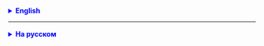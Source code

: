 <details style="margin-top: 16px">
  <summary style="cursor: pointer; color: blue;"><b>English</b></summary>

## StringBuilder:

StringBuilder is a mutable class in Java designed for efficient string manipulation, particularly when performing
multiple string alteration operations. It doesn't create new string objects with each operation, but modifies the
existing object. Example:

```java
        StringBuilder sb=new StringBuilder();
        sb.append("Hello");
        sb.append(" World");
        String result=sb.toString();
```

In this case, we create a StringBuilder object `sb` that allows us to frequently add and alter strings. We only
call `toString()` at the end to get the final string.

### Difference between StringBuilder and regular string concatenation:

When using regular string concatenation with the `+` operator in Java, a new string object is created every time the
strings are concatenated. This means that each concatenation operation creates a new string instance in memory. Example:

1. **Efficiency**: StringBuilder is more efficient for multiple string alteration operations, as it does not create
   additional string objects in memory.

2. **Convenience**: Regular concatenation using the `+` operator is more convenient for simple operations but may become
   inefficient for large data volumes.

3. **Mutability**: StringBuilder allows you to modify strings, while strings (String) in Java are immutable.

**Conclusion:**

StringBuilder is a powerful tool for string manipulation in Java, providing efficiency and flexibility for multiple
string alteration operations. When choosing between regular string concatenation and StringBuilder, consider the needs
of your project and the volume of data you're working with.

`StringBuilder` and `StringBuffer` in Java are two classes designed for string manipulation and provide string
mutability. They have many similarities, but also differences. Here are the main distinctions between them:

1. **Thread Safety:**

    - `StringBuilder` is not thread-safe. This means that if multiple threads try to modify the same `StringBuilder`
      simultaneously, there could be synchronization issues, and the result may be unpredictable.

    - `StringBuffer`, on the other hand, is thread-safe. It synchronizes access to its methods, making it safe for
      multithreaded operations. However, synchronization can impact performance, so `StringBuffer` is generally less
      efficient than `StringBuilder` if thread safety is not required.

2. **Performance:**

    - Due to the lack of synchronization, `StringBuilder` is usually faster than `StringBuffer` in single-threaded
      applications. If you don't need thread safety, `StringBuilder` is preferable.

    - `StringBuffer`, as already mentioned, provides thread safety but this can lead to minor overhead due to
      synchronization.

3. **Usage in modern applications:**

    - Since `Java 5`, the `StringBuilder` class has been introduced and is preferable to use in new applications if
      thread safety is not required.

    - `StringBuffer` remains useful in older applications or in cases where thread safety is needed.

In summary, if you don't need thread safety, `StringBuilder` is a more efficient choice for string manipulation. It
offers the same methods as `StringBuffer`, but without the overhead of synchronization. `StringBuffer` should only be
used when thread safety is critically important.

Certainly! Here's the translated text in English:

## Abstract Classes in Java

**What is an Abstract Class:**

An abstract class in Java is a class that is declared using the `abstract` keyword. Abstract classes provide a means for
creating classes that serve as abstract templates for other classes. They can contain both abstract (without
implementation) and concrete (with implementation) methods. The main difference between an abstract class and a regular
class is that you cannot create an object of an abstract class directly.

**Creating an Abstract Class:**

To create an abstract class, the `abstract` keyword is used before the class declaration:

```java
abstract class Animal {
    String name;

    abstract void makeSound(); // Abstract method without implementation

    void eat() {
        System.out.println(name + " is eating.");
    }
}
```

This abstract class `Animal` includes both an abstract method `makeSound()` that doesn't have an implementation and a
concrete method `eat()` that has an implementation. Instances of the `Animal` class cannot be created directly, but it
can serve as a base class for other classes that provide the necessary implementations.

Of course! Here's the translated text in English:

## General Conclusion:

**Abstract Class:**

1. **Object Creation:** You cannot directly create an object from an abstract class. It serves as an abstract template
   for derived classes.

2. **Common Characteristics:** An abstract class can contain fields and methods that will be common to all its derived
   classes.

3. **Abstract Methods:** An abstract class may contain abstract methods (methods without implementation) that must be
   implemented in all derived classes.

4. **Methods with Implementation:** An abstract class can also contain methods with specific implementations that can be
   inherited and used by derived classes.

**Abstract Method:**

1. **Without Implementation:** An abstract method is declared in an abstract class without specific implementation. It
   does not contain actual code and relies on concrete classes to provide its implementation.

2. **Mandatory Implementation:** All derived classes inheriting from the abstract class are obliged to provide
   implementations for abstract methods. Otherwise, the compiler will throw an error.

3. **Polymorphism:** Abstract methods enable the use of polymorphism. This means you can call an abstract method on an
   object of a derived class, and the method's implementation will execute according to the object's type.

**Comparison between an Abstract Class and a Regular Class:**

- **Abstract Class:**
    - Can contain abstract methods without implementation.
    - Cannot create an object directly from an abstract class.
    - Used for creating a common (abstract) template for derived classes.
    - Can contain methods with implementation and fields.

- **Regular Class:**
    - All methods have specific implementation.
    - Objects can be directly created from regular classes.
    - Used for creating specific objects and classes.

**Comparison between an Abstract Method and a Regular Method:**

- **Abstract Method:**
    - Declared without specific implementation in an abstract class.
    - Must be implemented in all derived classes.
    - Allows for the use of polymorphism.

- **Regular Method:**
    - Has specific implementation in the class.
    - Doesn't require mandatory implementation in subclasses.
    - Called as defined in the specific class.

**_In summary, abstract classes and methods allow for the creation of abstract templates for classes and methods,
providing flexibility and structure in projects where common characteristics and requirements for derived classes need
to be described._**

</details>

<hr>

<details style="margin-top: 16px">
  <summary style="cursor: pointer; color: blue;"><b>На русском</b></summary>

## StringBuilder:

StringBuilder представляет собой изменяемый (mutable) класс в Java, который предназначен для эффективной работы со
строками, особенно при выполнении множества операций изменения строки. Он не создает новых объектов строк при каждой
операции, а изменяет существующий объект. Пример:

```
        StringBuilder sb=new StringBuilder();
        sb.append("Hello");
        sb.append(" World");
        String result=sb.toString();
```

В данном случае, мы создаем объект StringBuilder `sb`, который позволяет нам многократно добавлять и изменять строки.
Только в конце мы вызываем `toString()`, чтобы получить результирующую строку.

### Разница между StringBuilder и обычной конкатенацией:

При использовании обычной конкатенации строк с оператором `+` в Java каждый раз, когда строки объединяются, создается
новый объект строки. Это означает, что при каждой операции конкатенации создается новый экземпляр строки в памяти.
Пример:

1. Эффективность: StringBuilder более эффективен при множестве операций изменения строки, так как он не создает лишних
   объектов строк в памяти.
2. Удобство: Обычная конкатенация с оператором `+` более удобна для простых операций, но может стать неэффективной при
   больших объемах данных.
3. Изменяемость: StringBuilder позволяет изменять строки, в то время как строки (String) в Java неизменяемы (immutable).

**Заключение:**

StringBuilder - это мощный инструмент для работы со строками в Java, который обеспечивает эффективность и гибкость при
многократных операциях изменения строк. При выборе между обычной конкатенацией строк и StringBuilder, учитывайте
потребности вашего проекта и объем данных, с которыми вы работаете.

`StringBuilder` и `StringBuffer` в Java представляют собой два класса, предназначенных для работы со строками и
обеспечивающих изменяемость (mutable) строк. Они имеют много общих черт, но есть и различия. Вот основные отличия между
ними:

1. **Потокобезопасность (Thread Safety):**

    - `StringBuilder` не является потокобезопасным. Это означает, что если несколько потоков пытаются изменять один и
      тот же `StringBuilder` одновременно, могут возникнуть проблемы с синхронизацией, и результат может быть
      непредсказуемым.

    - `StringBuffer`, напротив, является потокобезопасным. Это означает, что он синхронизирует доступ к своим методам,
      что делает его безопасным для многопоточных операций. Однако синхронизация может сказаться на производительности,
      поэтому `StringBuffer` обычно менее эффективен, чем `StringBuilder`, если потокобезопасность не требуется.

2. **Производительность:**

    - Из-за отсутствия синхронизации `StringBuilder` обычно быстрее `StringBuffer` в однопоточных приложениях. Если вам
      не нужна потокобезопасность, `StringBuilder` предпочтительнее.

    - `StringBuffer`, как уже упомянуто, обеспечивает потокобезопасность, но это может привести к небольшим накладным
      расходам на синхронизацию.

3. **Использование в современных приложениях:**

    - С `Java 5` введен класс `StringBuilder`, который предпочтительнее использовать в новых приложениях, если не
      требуется потокобезопасность.

    - `StringBuffer` остается полезным в старых приложениях или в случаях, когда потокобезопасность необходима.

В общем, если вам не нужна потокобезопасность, `StringBuilder` - это более эффективный выбор для манипуляции строками.
Он предоставляет те же методы, что и `StringBuffer`, но без накладных расходов на синхронизацию. `StringBuffer` следует
использовать только в случаях, когда потокобезопасность является критически важной.

# ООП - абстракция

## Абстрактные классы в Java

**Что такое абстрактный класс:**

Абстрактный класс в Java - это класс, который объявлен с использованием ключевого слова `abstract`. Абстрактные классы
предоставляют средство для создания классов, которые служат в качестве абстрактных шаблонов для других классов. Они
могут содержать как абстрактные (без реализации) методы, так и конкретные (с реализацией) методы. Главное отличие
абстрактного класса от обычного заключается в том, что вы не можете создать объект абстрактного класса напрямую.

**Создание абстрактного класса:**

Для создания абстрактного класса используется ключевое слово `abstract` перед объявлением класса:

```java
abstract class Animal {
    String name;

    abstract void makeSound(); // Абстрактный метод без реализации

    void eat() {
        System.out.println(name + " ест.");
    }
}
```

## Абстрактные методы:

Абстрактный метод - это метод, который объявлен в абстрактном классе, но не имеет реализации в самом классе. Он
определяется с помощью ключевого слова `abstract`. Абстрактные методы обязательно должны быть реализованы в
производных (конкретных) классах.

**Пример абстрактного метода:**

```java
abstract void makeSound();
```

**Производные классы:**

Для создания объектов на основе абстрактного класса вы должны создать производный (конкретный) класс и реализовать все
абстрактные методы, которые объявлены в абстрактном классе.

**Пример производного класса:**

```java
class Dog extends Animal {
    Dog(String name) {
        this.name = name;
    }

    void makeSound() {
        System.out.println(name + " лает: Гав-гав!");
    }
}
```

### Использование абстрактных классов:

```java
public class Main {
    public static void main(String[] args) {
        Animal dog = new Dog("Шарик");
        dog.eat();
        dog.makeSound();
    }
}
```

В этом примере мы создаем объект класса `Dog`, который является производным от абстрактного класса `Animal`. Мы
реализуем абстрактный метод `makeSound()` в классе `Dog`. Таким образом, абстрактные классы позволяют нам создавать
абстрактные шаблоны для классов и обеспечивают наследование и реализацию в производных классах.

**Заключение:**

Абстрактные классы являются важным инструментом в объектно-ориентированном программировании. Они позволяют создавать
общие шаблоны для классов и обеспечивать структуру наследования в Java. Абстрактные методы в абстрактных классах
гарантируют, что производные классы предоставят необходимую реализацию для этих методов.

Наследование от абстрактного класса и наследование от обычного (конкретного) класса в Java имеют сходства, но также
имеют существенные различия.

### Наследование от абстрактного класса:

1. **Абстрактные методы:** Абстрактные классы могут содержать абстрактные методы (методы без реализации). Подкласс,
   наследующий абстрактный класс, **обязан** предоставить реализацию всех абстрактных методов. Это означает, что
   абстрактные
   классы предоставляют абстрактные шаблоны для производных классов.

2. **Создание объектов:** **Нельзя** создать объект абстрактного класса напрямую. Вы можете создать объект только для
   производного класса, который реализует все абстрактные методы.

3. **Использование наследования:** Наследование от абстрактного класса используется, когда вы хотите создать семейство
   классов с общими характеристиками и методами, но не хотите предоставлять реализацию для всех методов в базовом
   классе. Абстрактные классы предоставляют общий интерфейс и соглашения о том, как должны быть реализованы методы в
   производных классах.

Разница между наследованием от обычного и абстрактного класса заключается в том, что абстрактные классы
предоставляют абстрактные методы и создают абстрактные шаблоны для производных классов, в то время как обычные классы
предоставляют конкретные реализации методов и могут быть использованы для создания объектов напрямую.

## Общее заключение:

**Абстрактный класс:**

1. **Создание объектов:** Вы не можете создать объект напрямую от абстрактного класса. Он служит как абстрактный шаблон
   для производных классов.

2. **Общие характеристики:** Абстрактный класс может содержать поля и методы, которые будут общими для всех его
   производных классов.

3. **Абстрактные методы:** Абстрактный класс может содержать абстрактные методы (методы без реализации), которые должны
   быть реализованы во всех производных классах.

4. **Методы с реализацией:** Абстрактный класс также может содержать методы с конкретной реализацией, которые могут быть
   унаследованы и использованы производными классами.

**Абстрактный метод:**

1. **Без реализации:** Абстрактный метод объявлен в абстрактном классе без конкретной реализации. Он не содержит
   фактического кода и зависит от конкретных классов, чтобы предоставить свою реализацию.

2. **Обязательность реализации:** Все производные классы, наследующие от абстрактного класса, обязаны предоставить
   реализацию абстрактных методов. В противном случае компилятор выдаст ошибку.

3. **Полиморфизм:** Абстрактные методы позволяют использовать полиморфизм. Это означает, что вы можете вызывать
   абстрактный метод на объекте производного класса, и будет выполнена реализация этого метода в соответствии с типом
   объекта.

**Сравнение абстрактного класса и обычного класса:**

- **Абстрактный класс**:
    - Может содержать абстрактные методы без реализации.
    - Нельзя создать объект напрямую от абстрактного класса.
    - Используется для создания общего шаблона (абстрактного) для производных классов.
    - Может содержать методы с реализацией и поля.

- **Обычный класс**:
    - Все методы имеют конкретную реализацию.
    - Можно создавать объекты от обычных классов напрямую.
    - Используется для создания конкретных объектов и классов.

**Сравнение абстрактного метода и обычного метода:**

- **Абстрактный метод**:
    - Объявлен без конкретной реализации в абстрактном классе.
    - Обязан быть реализован во всех производных классах.
    - Позволяет использовать полиморфизм.

- **Обычный метод**:
    - Имеет конкретную реализацию в классе.
    - Не требует обязательной реализации в подклассах.
    - Вызывается так, как определено в конкретном классе.

**_В итоге, абстрактные классы и методы позволяют создавать абстрактные шаблоны для классов и методов, обеспечивая
гибкость
и структуру в проектах, где нужно описывать общие характеристики и требования для производных классов._**

</details>
